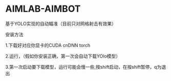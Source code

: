 # AIMLAB-AIMBOT

基于YOLO实现的自动瞄准（目前只对网格射击有效果）

安装方法

1.下载好对应你显卡的CUDA  cnDNN  torch

2.运行，（假如你安装正确，第一次会自动下载YOlo模型）

3.第一次启动要下载模型，运行可能会慢一些,按shift启动，在按shift暂停，q为退出


